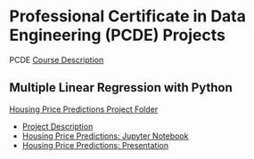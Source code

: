 # Professional Certificate in Data Engineering (PCDE) Projects

PCDE <a href="https://lainegh6042.github.io/blob/main/PCDE/CourseDescription.md">Course Description</a>

## Multiple Linear Regression with Python

<a href="https://github.com/LaineGH6042/PCDE/tree/main/PythonLinearRegression">Housing Price Predictions Project Folder</a>  
* <a href="https://github.com/LaineGH6042/PCDE/blob/main/PythonLinearRegression/ProjectDescription">Project Description</a>  
* <a href="https://github.com/LaineGH6042/PCDE/blob/main/PythonLinearRegression/pcdeProject1_HousingPricePredictions.ipynb">Housing Price Predictions: Jupyter Notebook</a>  
* <a href="https://github.com/LaineGH6042/PCDE/blob/main/PythonLinearRegression/pcdeProject1_HousingPricePresentation.pptx">Housing Price Predictions: Presentation</a>  
